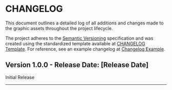 # CHANGELOG

This document outlines a detailed log of all additions and changes made to the graphic assets throughout the project lifecycle.

The project adheres to the [Semantic Versioning][SEMVER] specification and was created using the standardized template available at [CHANGELOG Template][ChangelogTemplate]. For reference, see an example changelog at [Changelog Example][ChangelogExample].

## Version 1.0.0 - Release Date: [Release Date]

Initial Release

---

[ChangelogTemplate]:https://github.com/DigiXess/repo-templates/blob/main/templates/changelog/graphic-assets/CHANGELOG-Template.md "Graphic Assets Changelog Template"  
[ChangelogExample]:https://github.com/DigiXess/repo-templates/blob/main/templates/changelog/graphic-assets/EXAMPLE.md "Example of a Changelog"
[SEMVER]: https://semver.org/spec/v2.0.0.html "Semantic Versioning"